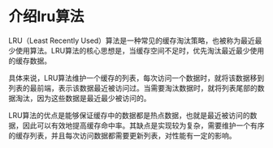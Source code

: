 # 介绍lru算法

LRU（Least Recently Used）算法是一种常见的缓存淘汰策略，也被称为最近最少使用算法。LRU算法的核心思想是，当缓存空间不足时，优先淘汰最近最少使用的缓存数据。

具体来说，LRU算法维护一个缓存的列表，每次访问一个数据时，就将该数据移到列表的最前端，表示该数据最近被访问过。当需要淘汰数据时，就将列表尾部的数据淘汰，因为这些数据是最近最少被访问的。

LRU算法的优点是能够保证缓存中的数据都是热点数据，也就是最近被访问的数据，因此可以有效地提高缓存命中率。其缺点是实现较为复杂，需要维护一个有序的缓存列表，并且每次访问数据都需要更新列表，对性能有一定的影响。
